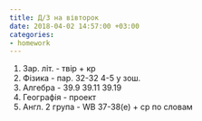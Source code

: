 ```yaml
---
title: Д/З на вівторок
date: 2018-04-02 14:57:00 +03:00
categories:
- homework
---
```


1. Зар. літ. - твір + кр
2. Фізика - пар. 32-32 4-5 у зош.
3. Алгебра - 39.9 39.11 39.19
4. Географія - проект
5. Англ. 2 група - WB 37-38(e) + ср по словам